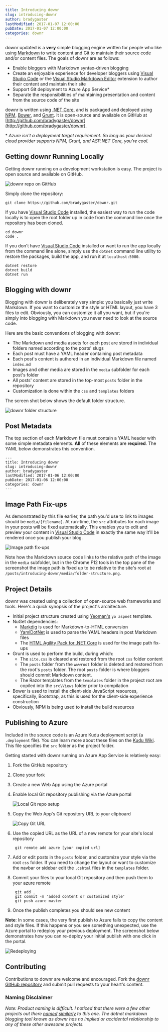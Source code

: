 ```yaml
---
title: Introducing downr
slug: introducing-downr
author: bradygaster
lastModified: 2017-01-07 12:00:00
pubDate: 2017-01-07 12:00:00
categories: downr
---
```


downr updated is a **very** simple blogging engine written for people who like using [Markdown](https://en.wikipedia.org/wiki/Markdown) to write content and Git to maintain their source code and/or content files. The goals of downr are as follows:

* Enable bloggers with Markdown syntax-driven blogging
* Create an enjoyable experience for developer bloggers using [Visual Studio Code](http://code.visualstudio.com) or the [Visual Studio Markdown Editor](https://marketplace.visualstudio.com/items?itemName=MadsKristensen.MarkdownEditor) extension to author their content and maintain their site
* Support Git deployment to Azure App Service*
* Separate the responsibilities of maintaining presentation and content from the source code of the site

downr is written using [.NET Core](https://www.microsoft.com/net/core), and is packaged and deployed using [NPM](http://npmjs.com), [Bower](http://bower.io), and [Grunt](http://gruntjs.com). It is open-source and available on GitHub at [http://github.com/bradygaster/downr](http://github.com/bradygaster/downr). 

\* *Azure isn't a deployment target requirement. So long as your desired cloud provider supports NPM, Grunt, and ASP.NET Core, you're cool.*

## Getting downr Running Locally

Getting downr running on a development workstation is easy. The project is open source and available on GitHub. 

![downr repo on GitHub](media/github.png)

Simply clone the repository:

    git clone https://github.com/bradygaster/downr.git

If you have [Visual Studio Code](http://code.visualstudio.com) installed, the easiest way to run the code locally is to open the root folder up in code from the command line once the repository has been cloned. 

    cd downr
    code .

If you don't have [Visual Studio Code](http://code.visualstudio.com) installed or want to run the app locally from the command line alone, simply use the `dotnet` command line utility to restore the packages, build the app, and run it at `localhost:5000`. 

    dotnet restore
    dotnet build
    dotnet run

## Blogging with downr

Blogging with downr is deliberately very simple: you basically just write Markdown. If you want to customize the style or HTML layout, you have 3 files to edit. Obviously, you can customize it all you want, but if you're simply into blogging with Markdown you never need to look at the source code. 

Here are the basic conventions of blogging with downr:

* The Markdown and media assets for each post are stored in individual folders named according to the posts' slugs
* Each post must have a YAML header containing post metadata
* Each post's content is authored in an individual Markdown file named `index.md`
* Images and other media are stored in the `media` subfolder for each post's folder
* All posts' content are stored in the top-most `posts` folder in the repository
* Customization is done within the `css` and `templates` folders 

The screen shot below shows the default folder structure. 

![downr folder structure](media/folder-structure.png)

## Post Metadata

The top section of each Markdown file must contain a YAML header with some simple metadata elements. **All** of these elements are **required**. The YAML below demonstrates this convention. 

    ---
    title: Introducing downr
    slug: introducing-downr
    author: bradygaster
    lastModified: 2017-01-06 12:00:00
    pubDate: 2017-01-06 12:00:00
    categories: downr
    ---

## Image Path Fix-ups

As demonstrated by this file earlier, the path you'd use to link to images should be `media/[filename]`. At run-time, the `src` attributes for each image in your posts will be fixed automatically. This enables you to edit and preview your content in [Visual Studio Code](http://code.visualstudio.com) in exactly the same way it'll be rendered once you publish your blog. 

![Image path fix-ups](media/image-pathing.png)

Note how the Markdown source code links to the relative path of the image in the `media` subfolder, but in the Chrome F12 tools in the top pane of the screenshot the image path is fixed up to be relative to the site's root at `/posts/introducing-downr/media/folder-structure.png`. 

## Project Details

downr was created using a collection of open-source web frameworks and tools. Here's a quick synopsis of the project's architecture. 

* Initial project structure created using [Yeoman's](http://yeoman.io/) `yo aspnet` template. 
* NuGet dependencies:
    * [Markdig](https://github.com/lunet-io/markdig) is used for Markdown-to-HTML conversion
    * [YamlDotNet](http://aaubry.net/pages/yamldotnet.html) is used to parse the YAML headers in post Markdown files
    * The [HTML Agility Pack for .NET Core](https://github.com/zulfahmi93/HtmlAgilityPack.NetCore) is used for the image path fix-ups
* Grunt is used to perform the build, during which:
    * The `site.css` is cleared and restored from the root `css` folder content
    * The `posts` folder from the `wwwroot` folder is deleted and restored from the root's `posts` folder. The root `posts` folder is where bloggers should commit Markdown content. 
    * The Razor templates from the `templates` folder in the project root are copiled into the `src\Views` folder prior to compilation 
* Bower is used to install the client-side JavaScript resources, specifically, Bootstrap, as this is used for the client-side experience construction
* Obviously, NPM is being used to install the build resources

## Publishing to Azure

Included in the source code is an Azure Kudu deployment script (a `.deployment` file). You can learn more about these files on the [Kudu Wiki](https://github.com/projectkudu/kudu/wiki/Custom-Deployment-Script). This file specifies the `src` folder as the project folder. 

Getting started with downr running on Azure App Service is relatively easy:

1. Fork the GitHub repository
1. Clone your fork
1. Create a new Web App using the Azure portal
1. Enable local Git repository publishing via the Azure portal

    ![Local Git repo setup](media/set-up-git-repo.png)

1. Copy the Web App's Git repository URL to your clipboard

    ![Copy Git URL](media/copy-git-url.png)

1. Use the copied URL as the URL of a new remote for your site's local repository

        git remote add azure [your copied url]

1. Add or edit posts in the `posts` folder, and customize your style via the root `css` folder. If you need to change the layout or want to customize the navbar or sidebar edit the `.cshtml` files in the `templates` folder. 
1. Commit your files to your local Git repository and then push them to your azure remote 

        git add .
        git commit -m 'added content or customized style'
        git push azure master

1. Once the publish completes you should see new content 

**Note**: In some cases, the very first publish to Azure fails to copy the content and style files. If this happens or you see something unexpected, use the Azure portal to redeploy your previous deployment. The screenshot below demonstrates how you can re-deploy your initial publish with one click in the portal. 

![Redeploying](media/redeploy.png)

## Contributing

Contributions to downr are welcome and encouraged. Fork the [downr GitHub repository](http://github.com/bradygaster/downr) and submit pull requests to your heart's content. 

### Naming Disclaimer
*Note: Product naming is difficult. I noticed that there were a few other projects out there [named](https://github.com/duhruh/Downr) [similarly](https://downr.codeplex.com/) to this one. The dotnet markdown blogging tool known as downr has no implied or accidental relationship to any of these other awesome projects.*